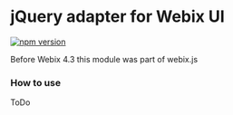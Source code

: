 jQuery adapter for Webix UI
==========================

[![npm version](https://badge.fury.io/js/jquery-webix.svg)](https://badge.fury.io/js/jquery-webix)

Before Webix 4.3 this module was part of webix.js

### How to use

ToDo